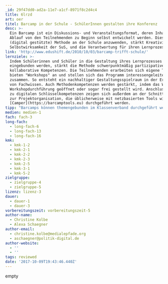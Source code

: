 ```yaml
---
_id: 29f47dd0-ad2a-11e7-a1cf-8971f8c2d4c4
title: 6lrzd
art: oer
titel: Barcamp in der Schule - SchülerInnen gestalten ihre Konferenz
desc: >-
  Ein Barcamp ist ein Diskussions- und Veranstaltungsformat, deren Inhalte und
  Ablauf von den Teilnehmenden zu Beginn selbst entwickelt werden. Diese
  (digital gestützte) Methode an der Schule anzuwenden, stärkt Kreativität und
  Selbstwirksamkeit der SuS, und die Verantwortung für ihren Lernprozess.
link: 'http://www.edushift.de/2010/10/03/barcamp-trifft-schule/'
lernziele: >-
  Indem Schülerinnen und Schüler in die Gestaltung ihres Lernprozesses
  eingebunden werden, stärkt die Methode schwerpunktmäßig partizipative und
  kollaborative Kompetenzen. Die Teilnehmenden erarbeiten sich eigene Themen,
  bieten "Workshops" an und stellen sich das Programm interessengeleitet
  zusammen. So entsteht ein nachhaltiger Gestaltungsspielraum in der Erarbeitung
  von Fachwissen. Auch Methodenkompetenzen werden gestärkt, indem das Wie der
  Workshopdurchführung geöffnet oder sogar frei gestellt wird. Anschlussstellen
  zu digitalen Schlüsselkompetenzen zeigen sich außerdem an der Schnittstelle
  zur Projektorganisation, die üblicherweise mit netzbasierten Tools wie
  [Camper](https://barcamptools.eu) durchgeführt werden.
tipp: "Barcamps können themengebunden im Klassenverband durchgeführt werden oder auch als größeres Projekt etwa im Rahmen von Projektwochen unter Einbezug der Schulöffentlichkeit (hier auch generationenübergreifend Eltern - Lehrer - SuS) eingesetzt werden. Elemente können in den regulären Unterricht integriert werden. Inhaltlich eignen sich eher übergreifende Fragen wie die Gestaltung des Lernortes Schule, Mitbestimmung von Jugendlichen im Allgemeinen oder auch aktuelle politische und gesellschaftliche Fragestellungen. Auch wenn das Format daher in erster Linie für den Politik- und SoWi Unterricht passend erscheint, ist es dennoch für nahezu allen Fächer geeignet, in denen die SuS sich selbst Wissen erarbeiten können und Diskussionen und Austausch erwünscht ist.\r\n\r\nDas [Methodenset JUGEND-BARCAMPS - RESSOURCEN, TEXTE, TOOLS](http://jbc.medialepfade.de/) gibt einen praxisorientierten Leitfaden für die Durchführung von der BarCamp-Methode mit Jugendlichen an die Hand."
medien: medien-1
fach: fach-3
long-fach:
  - long-fach-6
  - long-fach-13
  - long-fach-16
kmk:
  - kmk-1-2
  - kmk-2-1
  - kmk-2-2
  - kmk-2-3
  - kmk-2-5
  - kmk-3-1
  - kmk-5-2
zielgruppe:
  - zielgruppe-4
  - zielgruppe-5
lizenz: lizenz-3
dauer:
  - dauer-1
  - dauer-3
vorbereitungszeit: vorbereitungszeit-5
author-name:
  - Christine Kolbe
  - Alexa Schaegner
author-email:
  - christine.kolbe@medialepfade.org
  - aschaegner@politik-digital.de
author-website:
  - ''
  - ''
tags: reviewed
date: '2017-10-09T19:43:46.440Z'
---
```

empty
